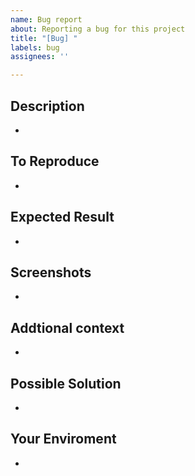 ```yaml
---
name: Bug report
about: Reporting a bug for this project
title: "[Bug] "
labels: bug
assignees: ''

---
```


## Description
- 

## To Reproduce
- 

## Expected Result
- 

## Screenshots
- 

## Addtional context
- 

## Possible Solution
- 

## Your Enviroment
- 